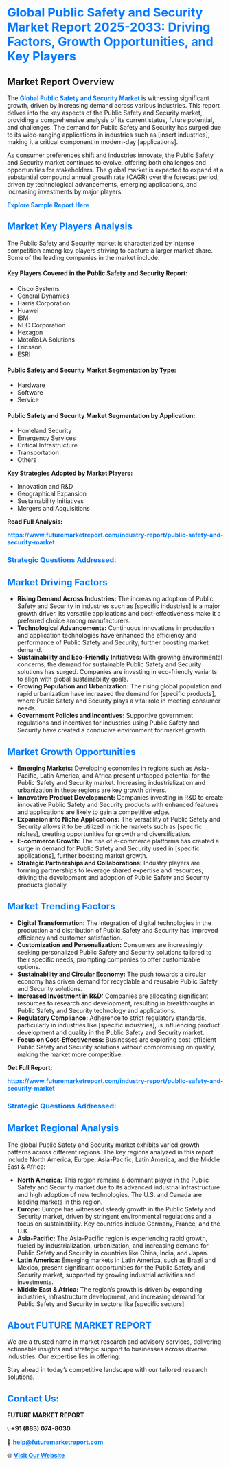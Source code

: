 <h1 style="color: #007BFF;">Global Public Safety and Security Market Report 2025-2033: Driving Factors, Growth Opportunities, and Key Players</h1>

<section id="overview">
<h2>Market Report Overview</h2>
<p>The <a href="https://www.futuremarketreport.com/industry-report/public-safety-and-security-market" style="color: #007BFF; text-decoration: none;"><strong>Global Public Safety and Security Market</strong></a> is witnessing significant growth, driven by increasing demand across various industries. This report delves into the key aspects of the Public Safety and Security market, providing a comprehensive analysis of its current status, future potential, and challenges. The demand for Public Safety and Security has surged due to its wide-ranging applications in industries such as [insert industries], making it a critical component in modern-day [applications].</p>
<p>As consumer preferences shift and industries innovate, the Public Safety and Security market continues to evolve, offering both challenges and opportunities for stakeholders. The global market is expected to expand at a substantial compound annual growth rate (CAGR) over the forecast period, driven by technological advancements, emerging applications, and increasing investments by major players.</p>
</section>

<section id="overview">
<p><a href="https://www.futuremarketreport.com/request-sample/reportId=59540" style="color: #007BFF; text-decoration: none;"><strong>Explore Sample Report Here</strong></a></p>
</section>

<section id="key-players">
<h2 style="color: #007BFF;">Market Key Players Analysis</h2>
<p>The Public Safety and Security market is characterized by intense competition among key players striving to capture a larger market share. Some of the leading companies in the market include:</p>
<h4>Key Players Covered in the Public Safety and Security Report:</h4>
<ul><li>Cisco Systems</li><li>General Dynamics</li><li>Harris Corporation</li><li>Huawei</li><li>IBM</li><li>NEC Corporation</li><li>Hexagon</li><li>MotoRoLA Solutions</li><li>Ericsson</li><li>ESRI</li></ul>
<h4>Public Safety and Security Market Segmentation by Type:</h4>
<ul><li>Hardware</li><li>Software</li><li>Service</li></ul>

<h4>Public Safety and Security Market Segmentation by Application:</h4>
<ul><li>Homeland Security</li><li>Emergency Services</li><li>Critical Infrastructure</li><li>Transportation</li><li>Others</li></ul>
<p><strong>Key Strategies Adopted by Market Players:</strong></p>
<ul>
<li>Innovation and R&D</li>
<li>Geographical Expansion</li>
<li>Sustainability Initiatives</li>
<li>Mergers and Acquisitions</li>
</ul>
</section>

<section>
<p><strong>Read Full Analysis: </strong></p><a href="https://www.futuremarketreport.com/industry-report/public-safety-and-security-market" style="color: #007BFF; text-decoration: none;"><strong>https://www.futuremarketreport.com/industry-report/public-safety-and-security-market</strong></a>
<h3 style="color: #007BFF;">Strategic Questions Addressed:</h3>
</section>

<section id="driving-factors">
<h2 style="color: #007BFF;">Market Driving Factors</h2>
<ul>
<li><strong>Rising Demand Across Industries:</strong> The increasing adoption of Public Safety and Security in industries such as [specific industries] is a major growth driver. Its versatile applications and cost-effectiveness make it a preferred choice among manufacturers.</li>
<li><strong>Technological Advancements:</strong> Continuous innovations in production and application technologies have enhanced the efficiency and performance of Public Safety and Security, further boosting market demand.</li>
<li><strong>Sustainability and Eco-Friendly Initiatives:</strong> With growing environmental concerns, the demand for sustainable Public Safety and Security solutions has surged. Companies are investing in eco-friendly variants to align with global sustainability goals.</li>
<li><strong>Growing Population and Urbanization:</strong> The rising global population and rapid urbanization have increased the demand for [specific products], where Public Safety and Security plays a vital role in meeting consumer needs.</li>
<li><strong>Government Policies and Incentives:</strong> Supportive government regulations and incentives for industries using Public Safety and Security have created a conducive environment for market growth.</li>
</ul>
</section>

<section id="growth-opportunities">
<h2 style="color: #007BFF;">Market Growth Opportunities</h2>
<ul>
<li><strong>Emerging Markets:</strong> Developing economies in regions such as Asia-Pacific, Latin America, and Africa present untapped potential for the Public Safety and Security market. Increasing industrialization and urbanization in these regions are key growth drivers.</li>
<li><strong>Innovative Product Development:</strong> Companies investing in R&D to create innovative Public Safety and Security products with enhanced features and applications are likely to gain a competitive edge.</li>
<li><strong>Expansion into Niche Applications:</strong> The versatility of Public Safety and Security allows it to be utilized in niche markets such as [specific niches], creating opportunities for growth and diversification.</li>
<li><strong>E-commerce Growth:</strong> The rise of e-commerce platforms has created a surge in demand for Public Safety and Security used in [specific applications], further boosting market growth.</li>
<li><strong>Strategic Partnerships and Collaborations:</strong> Industry players are forming partnerships to leverage shared expertise and resources, driving the development and adoption of Public Safety and Security products globally.</li>
</ul>
</section>

<section id="trending-factors">
<h2 style="color: #007BFF;">Market Trending Factors</h2>
<ul>
<li><strong>Digital Transformation:</strong> The integration of digital technologies in the production and distribution of Public Safety and Security has improved efficiency and customer satisfaction.</li>
<li><strong>Customization and Personalization:</strong> Consumers are increasingly seeking personalized Public Safety and Security solutions tailored to their specific needs, prompting companies to offer customizable options.</li>
<li><strong>Sustainability and Circular Economy:</strong> The push towards a circular economy has driven demand for recyclable and reusable Public Safety and Security solutions.</li>
<li><strong>Increased Investment in R&D:</strong> Companies are allocating significant resources to research and development, resulting in breakthroughs in Public Safety and Security technology and applications.</li>
<li><strong>Regulatory Compliance:</strong> Adherence to strict regulatory standards, particularly in industries like [specific industries], is influencing product development and quality in the Public Safety and Security market.</li>
<li><strong>Focus on Cost-Effectiveness:</strong> Businesses are exploring cost-efficient Public Safety and Security solutions without compromising on quality, making the market more competitive.</li>
</ul>
</section>

<section>
<p><strong>Get Full Report: </strong></p><a href="https://www.futuremarketreport.com/industry-report/public-safety-and-security-market" style="color: #007BFF; text-decoration: none;"><strong>https://www.futuremarketreport.com/industry-report/public-safety-and-security-market</strong></a>
<h3 style="color: #007BFF;">Strategic Questions Addressed:</h3>
</section>


<section id="regional-analysis">
<h2 style="color: #007BFF;">Market Regional Analysis</h2>
<p>The global Public Safety and Security market exhibits varied growth patterns across different regions. The key regions analyzed in this report include North America, Europe, Asia-Pacific, Latin America, and the Middle East & Africa:</p>
<ul>
<li><strong>North America:</strong> This region remains a dominant player in the Public Safety and Security market due to its advanced industrial infrastructure and high adoption of new technologies. The U.S. and Canada are leading markets in this region.</li>
<li><strong>Europe:</strong> Europe has witnessed steady growth in the Public Safety and Security market, driven by stringent environmental regulations and a focus on sustainability. Key countries include Germany, France, and the U.K.</li>
<li><strong>Asia-Pacific:</strong> The Asia-Pacific region is experiencing rapid growth, fueled by industrialization, urbanization, and increasing demand for Public Safety and Security in countries like China, India, and Japan.</li>
<li><strong>Latin America:</strong> Emerging markets in Latin America, such as Brazil and Mexico, present significant opportunities for the Public Safety and Security market, supported by growing industrial activities and investments.</li>
<li><strong>Middle East & Africa:</strong> The region’s growth is driven by expanding industries, infrastructure development, and increasing demand for Public Safety and Security in sectors like [specific sectors].</li>
</ul>
</section>

<footer>
<h2 style="color: #007BFF;">About FUTURE MARKET REPORT</h2>
<p>We are a trusted name in market research and advisory services, delivering actionable insights and strategic support to businesses across diverse industries. Our expertise lies in offering:</p>

<p>Stay ahead in today’s competitive landscape with our tailored research solutions.</p>

<h2 style="color: #007BFF;">Contact Us:</h2>
<p><strong>FUTURE MARKET REPORT</strong></p>
<p>📞 <strong>+91 (883) 074-8030</strong></p>
<p>📧 <strong><a href="mailto:help@futuremarketreport.com" style="color: #007BFF;">help@futuremarketreport.com</a></strong></p>
<p>🌐 <strong><a href="https://www.futuremarketreport.com/" style="color: #007BFF;">Visit Our Website</a></strong></p>
</footer>
